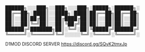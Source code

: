 
██████╗░░░███╗░░███╗░░░███╗░█████╗░██████╗░
██╔══██╗░████║░░████╗░████║██╔══██╗██╔══██╗
██║░░██║██╔██║░░██╔████╔██║██║░░██║██║░░██║
██║░░██║╚═╝██║░░██║╚██╔╝██║██║░░██║██║░░██║
██████╔╝███████╗██║░╚═╝░██║╚█████╔╝██████╔╝
╚═════╝░╚══════╝╚═╝░░░░░╚═╝░╚════╝░╚═════╝░




D1MOD DISCORD SERVER https://discord.gg/SQyK2tmxJp
